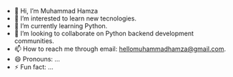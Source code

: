 - 👋 Hi, I’m Muhammad Hamza
- 👀 I’m interested to learn new tecnologies.
- 🌱 I’m currently learning Python.
- 💞️ I’m looking to collaborate on Python backend development communities.
- 📫 How to reach me through email: hellomuhammadhamza@gmail.com.
- 😄 Pronouns: ...
- ⚡ Fun fact: ...

<!---
hello-muhammad-hamza/hello-muhammad-hamza is a ✨ special ✨ repository because its `README.md` (this file) appears on your GitHub profile.
You can click the Preview link to take a look at your changes.
--->

